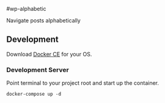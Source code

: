 #wp-alphabetic

Navigate posts alphabetically


## Development

Download [Docker CE](https://www.docker.com/get-docker) for your OS.

### Development Server

Point terminal to your project root and start up the container.

```cli
docker-compose up -d
```
